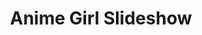 ---
title: "Anime Girl Slideshow"
layout: full-mixed-external
thumbnails:
    - url: "https://do9h9xpl264c0.cloudfront.net/objects/fcc601ac4a2714d958cb8043f3f339aa9a28583cb77c1a87f34b9752a75dc9e7"
    - url: "https://do9h9xpl264c0.cloudfront.net/objects/422f93e423930eb174a306d7f4bb91c6e6b42c9ea3a14ac0350cbb1ed447b31f"

media:
    - url: "https://do9h9xpl264c0.cloudfront.net/objects/192968e9102416bc2addd309b7e0d37d59c085af2a3e56ef4c2623fa02d3276d?format=.webm"
    - url: "https://do9h9xpl264c0.cloudfront.net/objects/23a228af2872d8308e7601ab1c5a7028c56a3b10a97a470dc3b53a7492b05009?format=.webm"
---